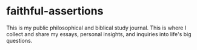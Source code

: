 # faithful-assertions
This is my public philosophical and biblical study journal. This is where I collect and share my essays, personal insights, and inquiries into life's big questions.
